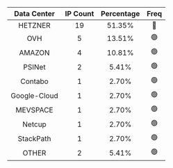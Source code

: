 | Data Center | IP Count | Percentage | Freq |
|:------------:|:--------:|:-----------:|:-----:|
| HETZNER | 19 | 51.35% | 🔴 |
| OVH | 5 | 13.51% | 🟢 |
| AMAZON | 4 | 10.81% | 🟢 |
| PSINet | 2 | 5.41% | 🟢 |
| Contabo | 1 | 2.70% | 🟢 |
| Google-Cloud | 1 | 2.70% | 🟢 |
| MEVSPACE | 1 | 2.70% | 🟢 |
| Netcup | 1 | 2.70% | 🟢 |
| StackPath | 1 | 2.70% | 🟢 |
| OTHER | 2 | 5.41% | 🟢 |